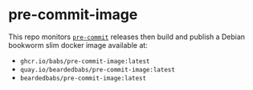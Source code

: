 # pre-commit-image

This repo monitors [`pre-commit`](https://pre-commit.com/) releases then build and publish a Debian bookworm slim docker image available at:

* `ghcr.io/babs/pre-commit-image:latest`
* `quay.io/beardedbabs/pre-commit-image:latest`
* `beardedbabs/pre-commit-image:latest`
